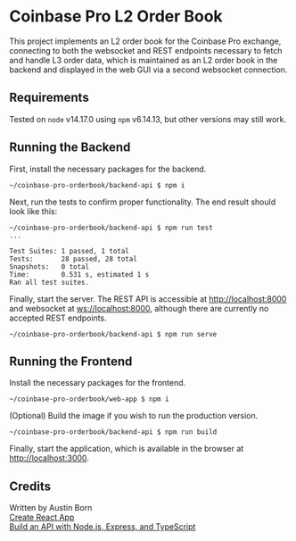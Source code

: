 # Coinbase Pro L2 Order Book
This project implements an L2 order book for the Coinbase Pro exchange, connecting to both the websocket and REST endpoints necessary to fetch and handle L3 order data, which is maintained as an L2 order book in the backend and displayed in the web GUI via a second websocket connection.

## Requirements
Tested on `node` v14.17.0 using `npm` v6.14.13, but other versions may still work.

## Running the Backend
First, install the necessary packages for the backend.
```
~/coinbase-pro-orderbook/backend-api $ npm i
```
Next, run the tests to confirm proper functionality. The end result should look like this:
```
~/coinbase-pro-orderbook/backend-api $ npm run test
...

Test Suites: 1 passed, 1 total
Tests:       28 passed, 28 total
Snapshots:   0 total
Time:        0.531 s, estimated 1 s
Ran all test suites.

```
Finally, start the server. The REST API is accessible at [http://localhost:8000](http://localhost:8000) and websocket at [ws://localhost:8000](ws://localhost:8000), although there are currently no accepted REST endpoints.
```
~/coinbase-pro-orderbook/backend-api $ npm run serve
```

## Running the Frontend
Install the necessary packages for the frontend.
```
~/coinbase-pro-orderbook/web-app $ npm i
```
(Optional) Build the image if you wish to run the production version.
```
~/coinbase-pro-orderbook/backend-api $ npm run build
```
Finally, start the application, which is available in the browser at [http://localhost:3000](http://localhost:3000).

## Credits
Written by Austin Born \
[Create React App](https://github.com/facebook/create-react-app) \
[Build an API with Node.js, Express, and TypeScript](https://www.split.io/blog/node-js-typescript-express-tutorial/) 
